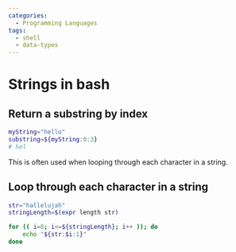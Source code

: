 ```yaml
---
categories:
  - Programming Languages
tags:
  - shell
  - data-types
---
```


# Strings in bash

## Return a substring by index

```bash
myString="hello"
substring=${myString:0:3}
# hel
```

This is often used when looping through each character in a string.

## Loop through each character in a string

```bash
str="hallelujah"
stringLength=$(expr length str)

for (( i=0; i<=${stringLength}; i++ )); do
    echo "${str:$i:1}"
done
```
